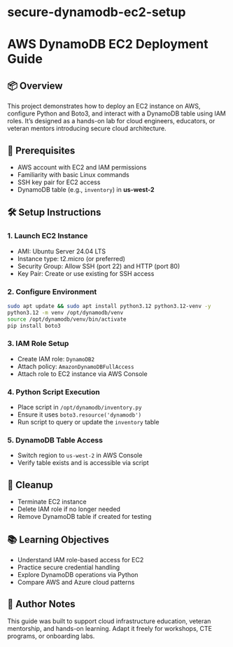 # secure-dynamodb-ec2-setup

# AWS DynamoDB EC2 Deployment Guide

## 📦 Overview
This project demonstrates how to deploy an EC2 instance on AWS, configure Python and Boto3, and interact with a DynamoDB table using IAM roles. It’s designed as a hands-on lab for cloud engineers, educators, or veteran mentors introducing secure cloud architecture.

## 🚀 Prerequisites
- AWS account with EC2 and IAM permissions
- Familiarity with basic Linux commands
- SSH key pair for EC2 access
- DynamoDB table (e.g., `inventory`) in **us-west-2**

## 🛠️ Setup Instructions

### 1. Launch EC2 Instance
- AMI: Ubuntu Server 24.04 LTS
- Instance type: t2.micro (or preferred)
- Security Group: Allow SSH (port 22) and HTTP (port 80)
- Key Pair: Create or use existing for SSH access

### 2. Configure Environment
```bash
sudo apt update && sudo apt install python3.12 python3.12-venv -y
python3.12 -m venv /opt/dynamodb/venv
source /opt/dynamodb/venv/bin/activate
pip install boto3
```

### 3. IAM Role Setup
- Create IAM role: `DynamoDB2`
- Attach policy: `AmazonDynamoDBFullAccess`
- Attach role to EC2 instance via AWS Console

### 4. Python Script Execution
- Place script in `/opt/dynamodb/inventory.py`
- Ensure it uses `boto3.resource('dynamodb')`
- Run script to query or update the `inventory` table

### 5. DynamoDB Table Access
- Switch region to `us-west-2` in AWS Console
- Verify table exists and is accessible via script

## 🧹 Cleanup
- Terminate EC2 instance
- Delete IAM role if no longer needed
- Remove DynamoDB table if created for testing

## 📚 Learning Objectives
- Understand IAM role-based access for EC2
- Practice secure credential handling
- Explore DynamoDB operations via Python
- Compare AWS and Azure cloud patterns

## 🧠 Author Notes
This guide was built to support cloud infrastructure education, veteran mentorship, and hands-on learning. Adapt it freely for workshops, CTE programs, or onboarding labs.

